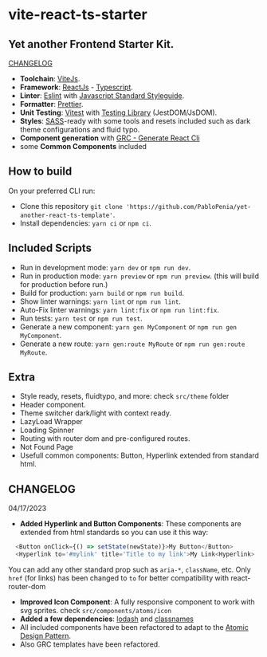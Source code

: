 # vite-react-ts-starter

## Yet another Frontend Starter Kit.

[CHANGELOG](https://github.com/PabloPenia/vite-react-ts-starter/tree/main#changelog)

- **Toolchain**: [ViteJs](https://vitejs.dev/ 'ViteJS documentation').
- **Framework**: [ReactJs](https://reactjs.org 'React Documentation') - [Typescript](https://typescriptlang.org 'Typescript documentation').
- **Linter**: [Eslint](https://eslint.org 'Eslint documentation') with [Javascript Standard Styleguide](https://standardjs.com/ 'JS Standard style documentation').
- **Formatter**: [Prettier](https://prettier.io 'Prettier documentation').
- **Unit Testing**: [Vitest](https://vitest.org 'Vitest documentation') with [Testing Library](https://testing-library.com/ 'Testing library documentation') (JestDOM/JsDOM).
- **Styles**: [SASS](https://sasslang.org 'Sass documentation')-ready with some tools and resets included such as dark theme configurations and fluid typo.
- **Component generation** with [GRC - Generate React Cli](https://github.com/arminbro/generate-react-cli 'Generate React Clic Documentation')
- some **Common Components** included

## How to build

On your preferred CLI run:

- Clone this repository `git clone 'https://github.com/PabloPenia/yet-another-react-ts-template'`.
- Install dependencies: `yarn ci` or `npm ci`.

## Included Scripts

- Run in development mode: `yarn dev` or `npm run dev`.
- Run in production mode: `yarn preview` or `npm run preview`. (this will build for production before run.)
- Build for production: `yarn build` or `npm run build`.
- Show linter warnings: `yarn lint` or `npm run lint`.
- Auto-Fix linter warnings: `yarn lint:fix` or `npm run lint:fix`.
- Run tests: `yarn test` or `npm run test`.
- Generate a new component: `yarn gen MyComponent` or `npm run gen MyComponent`.
- Generate a new route: `yarn gen:route MyRoute` or `npm run gen:route MyRoute`.

## Extra

- Style ready, resets, fluidtypo, and more: check `src/theme` folder
- Header component.
- Theme switcher dark/light with context ready.
- LazyLoad Wrapper
- Loading Spinner
- Routing with router dom and pre-configured routes.
- Not Found Page
- Usefull common components: Button, Hyperlink extended from standard html.

## CHANGELOG

04/17/2023

- **Added Hyperlink and Button Components**: These components are extended from html standards so you can use it this way:

```ts
  <Button onClick={() => setState(newState)}>My Button</Button>
  <Hyperlink to='#mylink' title='Title to my link'>My Link<Hyperlink>
```

You can add any other standard prop such as `aria-*`, `className`, etc. Only `href` (for links) has been changed to `to` for better compatibility with react-router-dom

- **Improved Icon Component**: A fully responsive component to work with svg sprites. check `src/components/atoms/icon`
- **Added a few dependencies**: [lodash](https://lodash.com/) and [classnames](https://github.com/JedWatson/classnames#readme)
- All included components have been refactored to adapt to the [Atomic Design Pattern](https://www.smashingmagazine.com/2016/12/atomic-design-workflow/).
- Also GRC templates have been refactored.

